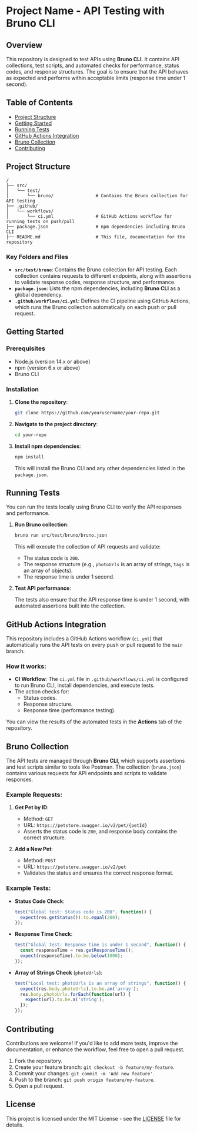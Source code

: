
# Project Name - API Testing with Bruno CLI

## Overview

This repository is designed to test APIs using **Bruno CLI**. It contains API collections, test scripts, and automated checks for performance, status codes, and response structures. The goal is to ensure that the API behaves as expected and performs within acceptable limits (response time under 1 second).

## Table of Contents

- [Project Structure](#project-structure)
- [Getting Started](#getting-started)
- [Running Tests](#running-tests)
- [GitHub Actions Integration](#github-actions-integration)
- [Bruno Collection](#bruno-collection)
- [Contributing](#contributing)

## Project Structure

```
/
├── src/
│   └── test/
│       └── bruno/                # Contains the Bruno collection for API testing
├── .github/
│   └── workflows/
│       └── ci.yml                # GitHub Actions workflow for running tests on push/pull
├── package.json                  # npm dependencies including Bruno CLI
├── README.md                     # This file, documentation for the repository
```

### Key Folders and Files

- **`src/test/bruno`**: Contains the Bruno collection for API testing. Each collection contains requests to different endpoints, along with assertions to validate response codes, response structure, and performance.
- **`package.json`**: Lists the npm dependencies, including **Bruno CLI** as a global dependency.
- **`.github/workflows/ci.yml`**: Defines the CI pipeline using GitHub Actions, which runs the Bruno collection automatically on each push or pull request.

## Getting Started

### Prerequisites

- Node.js (version 14.x or above)
- npm (version 6.x or above)
- Bruno CLI

### Installation

1. **Clone the repository**:

   ```bash
   git clone https://github.com/yourusername/your-repo.git
   ```

2. **Navigate to the project directory**:

   ```bash
   cd your-repo
   ```

3. **Install npm dependencies**:

   ```bash
   npm install
   ```

   This will install the Bruno CLI and any other dependencies listed in the `package.json`.

## Running Tests

You can run the tests locally using Bruno CLI to verify the API responses and performance.

1. **Run Bruno collection**:

   ```bash
   bruno run src/test/bruno/bruno.json
   ```

   This will execute the collection of API requests and validate:
   - The status code is `200`.
   - The response structure (e.g., `photoUrls` is an array of strings, `tags` is an array of objects).
   - The response time is under 1 second.

2. **Test API performance**:

   The tests also ensure that the API response time is under 1 second, with automated assertions built into the collection.

## GitHub Actions Integration

This repository includes a GitHub Actions workflow (`ci.yml`) that automatically runs the API tests on every push or pull request to the `main` branch.

### How it works:

- **CI Workflow**: The `ci.yml` file in `.github/workflows/ci.yml` is configured to run Bruno CLI, install dependencies, and execute tests.
- The action checks for:
  - Status codes.
  - Response structure.
  - Response time (performance testing).

You can view the results of the automated tests in the **Actions** tab of the repository.

## Bruno Collection

The API tests are managed through **Bruno CLI**, which supports assertions and test scripts similar to tools like Postman. The collection (`bruno.json`) contains various requests for API endpoints and scripts to validate responses.

### Example Requests:

1. **Get Pet by ID**:
   - Method: `GET`
   - URL: `https://petstore.swagger.io/v2/pet/{petId}`
   - Asserts the status code is `200`, and response body contains the correct structure.

2. **Add a New Pet**:
   - Method: `POST`
   - URL: `https://petstore.swagger.io/v2/pet`
   - Validates the status and ensures the correct response format.

### Example Tests:

- **Status Code Check**:
  ```javascript
  test("Global test: Status code is 200", function() {
    expect(res.getStatus()).to.equal(200);
  });
  ```

- **Response Time Check**:
  ```javascript
  test("Global test: Response time is under 1 second", function() {
    const responseTime = res.getResponseTime();
    expect(responseTime).to.be.below(1000);
  });
  ```

- **Array of Strings Check** (`photoUrls`):
  ```javascript
  test("Local test: photoUrls is an array of strings", function() {
    expect(res.body.photoUrls).to.be.an('array');
    res.body.photoUrls.forEach(function(url) {
      expect(url).to.be.a('string');
    });
  });
  ```

## Contributing

Contributions are welcome! If you'd like to add more tests, improve the documentation, or enhance the workflow, feel free to open a pull request.

1. Fork the repository.
2. Create your feature branch: `git checkout -b feature/my-feature`.
3. Commit your changes: `git commit -m 'Add new feature'`.
4. Push to the branch: `git push origin feature/my-feature`.
5. Open a pull request.

## License

This project is licensed under the MIT License - see the [LICENSE](LICENSE) file for details.
